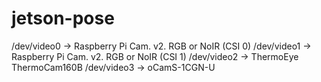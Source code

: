 # jetson-pose

/dev/video0 -> Raspberry Pi Cam. v2. RGB or NoIR (CSI 0)
/dev/video1 -> Raspberry Pi Cam. v2. RGB or NoIR (CSI 1)
/dev/video2 -> ThermoEye ThermoCam160B
/dev/video3 -> oCamS-1CGN-U

